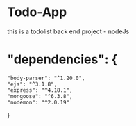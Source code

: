 # Todo-App

this is a todolist back end project - nodeJs

# "dependencies": {
    "body-parser": "^1.20.0",
    "ejs": "^3.1.8",
    "express": "^4.18.1",
    "mongoose": "^6.3.8",
    "nodemon": "^2.0.19"
  }
